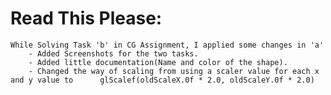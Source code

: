 # Read This Please:
    While Solving Task 'b' in CG Assignment, I applied some changes in 'a'
        - Added Screenshots for the two tasks.
        - Added little documentation(Name and color of the shape).
        - Changed the way of scaling from using a scaler value for each x and y value to      glScalef(oldScaleX.0f * 2.0, oldScaleY.0f * 2.0)